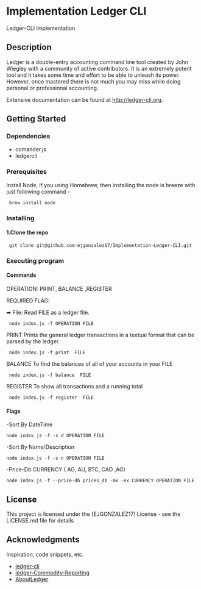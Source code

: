 # Implementation Ledger CLI 
 Ledger-CLI Implementation 


## Description

Ledger is a double-entry accounting command line tool created by John Wiegley with a community of active contributors. It is an extremely potent tool and it takes some time and effort to be able to unleash its power. However, once mastered there is not much you may miss while doing personal or professional accounting.

Extensive documentation can be found at http://ledger-cli.org.

## Getting Started

### Dependencies

* comander.js
* ledgercli

### Prerequisites
Install Node, if you using Homebrew, then installing the node is breeze with just following command -
```
 brew install node
```


### Installing
#### 1.Clone the repo
```
 git clone git@github.com:ejgonzalez17/Implementation-Ledger-CLI.git
```

### Executing program

#### Commands

OPERATION: PRINT, BALANCE ,REGISTER

REQUIRED FLAG:

➡ File: Read FILE as a ledger file.
```
 node index.js -f OPERATION FILE 
```

PRINT
Prints the general ledger transactions in a textual format that can be parsed by the ledger.
```
 node index.js -f print  FILE 
```

BALANCE
To find the balances of all of your accounts in your FILE
```
 node index.js -f balance  FILE 
```

REGISTER
To show all transactions and a running total
```
 node index.js -f register  FILE 
```

#### Flags
-Sort By DateTime
```
node index.js -f -s d OPERATION FILE
```
-Sort By Name/Description
```
node index.js -f -s n OPERATION FILE
```
-Price-Db
CURRENCY ( AG, AU, BTC, CAD ,AG)
```
node index.js -f --price-db prices_db -mk -ex CURRENCY OPERATION FILE
```


## License

This project is licensed under the [EJGONZALEZ17] License - see the LICENSE.md file for details

## Acknowledgments

Inspiration, code snippets, etc.
* [ledger-cli](https://www.ledger-cli.org/3.0/doc/ledger3.pdf)
* [ledger-Commodity-Reporting](https://www.ledger-cli.org/3.0/doc/ledger3.html#Commodity-Reporting)
* [AboutLedger](https://lukasjoswiak.com/tracking-commodity-prices-in-ledger/)
